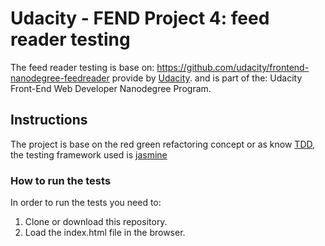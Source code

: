 # Udacity - FEND Project 4: feed reader testing
The feed reader testing is base on: https://github.com/udacity/frontend-nanodegree-feedreader provide by [Udacity](https://www.udacity.com).
and is part of the: Udacity Front-End Web Developer Nanodegree Program.

## Instructions
The project is base on the red green refactoring concept or as know [TDD](https://en.wikipedia.org/wiki/Test-driven_development), the testing framework used is [jasmine](https://jasmine.github.io/)

### How to run the tests
In order to run the tests you need to:
1. Clone or download this repository.
2. Load the index.html file in the browser.
